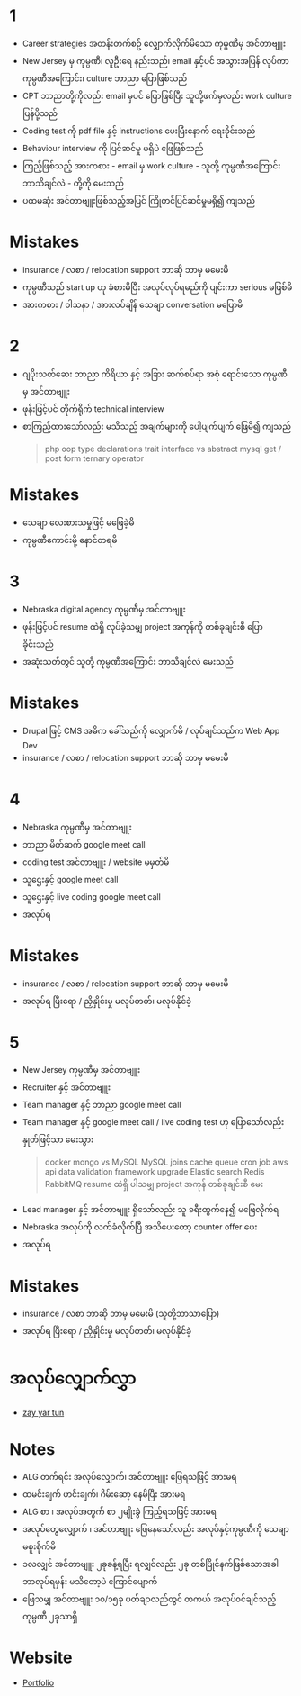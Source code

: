# 1

- Career strategies အတန်းတက်စဥ် လျှောက်လိုက်မိသော ကုမ္ပဏီမှ အင်တာဗျူး
- New Jersey မှ ကုမ္ပဏီ၊ လူဦးရေ နည်းသည်၊ email နှင့်ပင် အသွားအပြန် လုပ်ကာ ကုမ္ပဏီအကြောင်း၊ culture ဘာညာ ပြောဖြစ်သည်
- CPT ဘာညာတို့ကိုလည်း email မှပင် ပြောဖြစ်ပြီး သူတို့ဖက်မှလည်း work culture ပြန်ပို့သည်
- Coding test ကို pdf file နှင့် instructions ပေးပြီးနောက် ရေးခိုင်းသည်
- Behaviour interview ကို ပြင်ဆင်မှု မရှိပဲ ဖြေဖြစ်သည်
- ကြည့်ဖြစ်သည့် အားကစား - email မှ work culture - သူတို့ ကုမ္ပဏီအကြောင်း ဘာသိချင်လဲ - တို့ကို မေးသည်
- ပထမဆုံး အင်တာဗျူးဖြစ်သည့်အပြင် ကြိုတင်ပြင်ဆင်မှုမရှိ၍ ကျသည်

# Mistakes

- insurance / လစာ / relocation support ဘာဆို ဘာမှ မမေးမိ
- ကုမ္ပဏီသည် start up ဟု ခံစားမိပြီး အလုပ်လုပ်ရမည်ကို ပျင်းကာ serious မဖြစ်မိ
- အားကစား / ၀ါသနာ / အားလပ်ချိန် သေချာ conversation မပြောမိ

# 2

- ဂျပိုးသတ်ဆေး ဘာညာ ကိရိယာ နှင့် အခြား ဆက်စပ်ရာ အစုံ ရောင်းသော ကုမ္ပဏီမှ အင်တာဗျူး
- ဖုန်းဖြင့်ပင် တိုက်ရိုက် technical interview
- စာကြည့်ထားသော်လည်း မသိသည့် အချက်များကို ပေါ့ပျက်ပျက် ဖြေမိ၍ ကျသည်
  > php
  > oop
  > type declarations
  > trait
  > interface vs abstract
  > mysql
  > get / post
  > form
  > ternary operator

# Mistakes

- သေချာ လေးစားသမှုဖြင့် မဖြေခဲ့မိ
- ကုမ္ပဏီကောင်းမို့ နောင်တရမိ

# 3

- Nebraska digital agency ကုမ္ပဏီမှ အင်တာဗျူး
- ဖုန်းဖြင့်ပင် resume ထဲရှိ လုပ်ခဲ့သမျှ project အကုန်ကို တစ်ခုချင်းစီ ပြောခိုင်းသည်
- အဆုံးသတ်တွင် သူတို့ ကုမ္ပဏီအကြောင်း ဘာသိချင်လဲ မေးသည်

# Mistakes

- Drupal ဖြင့် CMS အဓိက ခေါ်သည်ကို လျှောက်မိ / လုပ်ချင်သည်က Web App Dev
- insurance / လစာ / relocation support ဘာဆို ဘာမှ မမေးမိ

# 4

- Nebraska ကုမ္ပဏီမှ အင်တာဗျူး
- ဘာညာ မိတ်ဆက် google meet call
- coding test အင်တာဗျူး / website မမှတ်မိ
- သူဌေးနှင့် google meet call
- သူဌေးနှင့် live coding google meet call
- အလုပ်ရ

# Mistakes

- insurance / လစာ / relocation support ဘာဆို ဘာမှ မမေးမိ
- အလုပ်ရ ပြီးရော / ညှိနှိုင်းမှု မလုပ်တတ်၊ မလုပ်နိုင်ခဲ့

# 5

- New Jersey ကုမ္ပဏီမှ အင်တာဗျူး
- Recruiter နှင့် အင်တာဗျူး
- Team manager နှင့် ဘာညာ google meet call
- Team manager နှင့် google meet call / live coding test ဟု ပြောသော်လည်း နှုတ်ဖြင့်သာ မေးသွား
  > docker
  > mongo vs MySQL
  > MySQL joins
  > cache
  > queue
  > cron job
  > aws
  > api data validation
  > framework upgrade
  > Elastic search
  > Redis
  > RabbitMQ
  > resume ထဲရှိ ပါသမျှ project အကုန် တစ်ခုချင်းစီ မေး
- Lead manager နှင့် အင်တာဗျူး ရှိသော်လည်း သူ ခရီးထွက်နေ၍ မဖြေလိုက်ရ
- Nebraska အလုပ်ကို လက်ခံလိုက်ပြီ အသိပေးတော့ counter offer ပေး
- အလုပ်ရ

# Mistakes

- insurance / လစာ ဘာဆို ဘာမှ မမေးမိ (သူတို့ဘာသာပြော)
- အလုပ်ရ ပြီးရော / ညှိနှိုင်းမှု မလုပ်တတ်၊ မလုပ်နိုင်ခဲ့

# အလုပ်လျှောက်လွှာ

- [zay yar tun](./resumes/zay-yar-tun.pdf.zip)

# Notes

- ALG တက်ရင်း အလုပ်လျှောက်၊ အင်တာဗျူး ဖြေရသဖြင့် အားမရ
- ထမင်းချက် ဟင်းချက်၊ ဂိမ်းဆော့ နေမိပြီး အားမရ
- ALG စာ ၊ အလုပ်အတွက် စာ ၂မျိုးခွဲ ကြည့်ရသဖြင့် အားမရ
- အလုပ်တွေလျှောက် ၊ အင်တာဗျူး ဖြေနေသော်လည်း အလုပ်နှင့်ကုမ္ပဏီကို သေချာ မစူးစိုက်မိ
- ၁လလျှင် အင်တာဗျူး ၂ခုခန့်ရပြီး ရလျှင်လည်း ၂ခု တစ်ပြိုင်နက်ဖြစ်သောအခါ ဘာလုပ်ရမှန်း မသိတော့ပဲ ကြောင်ပျောက်
- ဖြေသမျှ အင်တာဗျူး ၁၀/၁၅ခု ပတ်ချာလည်တွင် တကယ် အလုပ်၀င်ချင်သည့် ကုမ္ပဏီ ၂ခုသာရှိ

# Website

- [Portfolio](https://zay-yar-tun.click/)
